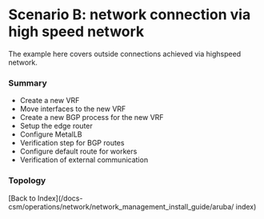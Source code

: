 # Scenario B: network connection via high speed network

The example here covers outside connections achieved via highspeed network. 

### Summary
* Create a new VRF
* Move interfaces to the new VRF
* Create a new BGP process for the new VRF
* Setup the edge router
* Configure MetalLB
* Verification step for BGP routes
* Configure default route for workers
* Verification of external communication

### Topology

[Back to Index](/docs-csm/operations/network/network_management_install_guide/aruba/
index)
